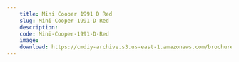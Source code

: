 ```yaml
---
    title: Mini Cooper 1991 D Red
    slug: Mini-Cooper-1991-D-Red
    description:
    code: Mini-Cooper-1991-D-Red
    image:
    download: https://cmdiy-archive.s3.us-east-1.amazonaws.com/brochures/documents/Mini+Cooper+1991+D+Red.pdf
---
```

<!-- Content of the page -->

##
        